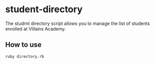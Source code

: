 # student-directory

The studrnt directory script allows you to manage the list of students enrolled at Villains Academy.

## How to use

```shell
ruby directory.rb
```